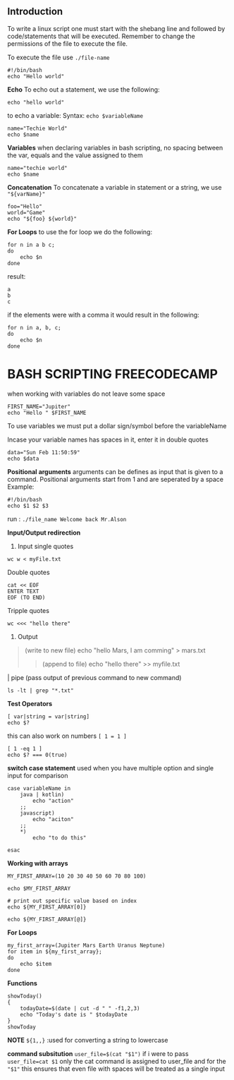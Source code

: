 ## Introduction
To write a linux script one must start with the shebang line and followed by code/statements that will be executed. 
Remember to change the permissions of the file to execute the file.

To execute the file use ``./file-name``
```
#!/bin/bash
echo "Hello world"
```

**Echo**
To echo out a statement, we use the following:
```
echo "hello world"
```
to echo a variable:
Syntax: ``echo $variableName``
```
name="Techie World"
echo $name
```

**Variables**
when declaring variables in bash scripting, no spacing between the var, equals and the value assigned to them
```
name="techie world"
echo $name
```


**Concatenation**
To concatenate a variable in statement or a string, we use ``"${varName}"``
```
foo="Hello"
world="Game"
echo "${foo} ${world}"
```


**For Loops**
to use the for loop we do the following:
```
for n in a b c;
do
	echo $n
done
```
result:
```
a
b
c
```
 if the elements were with a comma it would result in the following:
 ```
 for n in a, b, c;
 do 
	 echo $n
done 
```


# BASH SCRIPTING FREECODECAMP

when working with variables do not leave some space
```
FIRST_NAME="Jupiter"
echo "Hello " $FIRST_NAME
```

To use variables we must put a dollar sign/symbol before the variableName

Incase your variable names has spaces in it, enter it in double quotes
```
data="Sun Feb 11:50:59"
echo $data
```

**Positional arguments**
arguments can be defines as input that is given to a command. Positional arguments start from 1 and are seperated by a space
Example:
```
#!/bin/bash
echo $1 $2 $3
```

run : ``./file_name Welcome back Mr.Alson``


**Input/Output redirection**
1. Input
single quotes
```
wc w < myFile.txt
```

Double quotes
```
cat << EOF
ENTER TEXT
EOF (TO END)
```

Tripple quotes
```
wc <<< "hello there"
```


1. Output
> (write to new file)
echo "hello Mars, I am comming" > mars.txt
>> (append to file)
echo "hello there" >> myfile.txt

| pipe (pass output of previous command to new command)
```
ls -lt | grep "*.txt"
```

**Test Operators**
```
[ var|string = var|string]
echo $?
```
this can also work on numbers
``[ 1 = 1 ]``


```
[ 1 -eq 1 ]
echo $? === 0(true)
```

**switch case statement**
used when you have multiple option and single input for comparison
```
case variableName in 
    java | kotlin)
        echo "action"
    ;;
    javascript)
        echo "aciton"
    ;;
    *)
        echo "to do this"

esac
```

**Working with arrays**
```
MY_FIRST_ARRAY=(10 20 30 40 50 60 70 80 100)

echo $MY_FIRST_ARRAY

# print out specific value based on index
echo ${MY_FIRST_ARRAY[0]} 

echo ${MY_FIRST_ARRAY[@]}
```

**For Loops**
```
my_first_array=(Jupiter Mars Earth Uranus Neptune)
for item in ${my_first_array};
do 
    echo $item
done
```

**Functions**
```
showToday()
{
    todayDate=$(date | cut -d " " -f1,2,3)
    echo "Today's date is " $todayDate
}
showToday
```

**NOTE**
``${1,,}`` :used for converting a string to lowercase

**command subsitution**
``user_file=$(cat "$1")``
if i were to pass ``user_file=cat $1`` only the cat command is assigned to user_file and for the ``"$1"`` this ensures that even file with spaces will be treated as a single input
